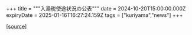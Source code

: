 +++
title = """入湯税使途状況の公表"""
date = 2024-10-20T15:00:00.000Z
expiryDate = 2025-01-16T16:27:24.159Z
tags = ["kuriyama","news"]
+++


[[source]](https://www.town.kuriyama.hokkaido.jp/soshiki/32/932.html)

